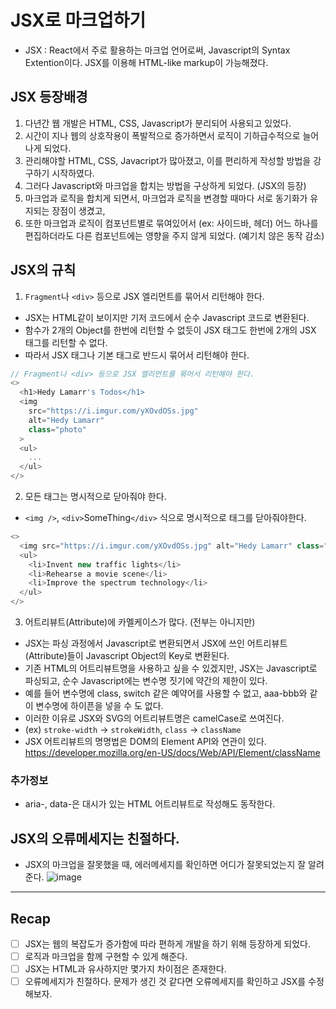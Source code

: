 # JSX로 마크업하기

- JSX : React에서 주로 활용하는 마크업 언어로써, Javascript의 Syntax Extention이다. JSX를 이용해 HTML-like markup이 가능해졌다.

## JSX 등장배경

1. 다년간 웹 개발은 HTML, CSS, Javascript가 분리되어 사용되고 있었다.
2. 시간이 지나 웹의 상호작용이 폭발적으로 증가하면서 로직이 기하급수적으로 늘어나게 되었다.
3. 관리해야할 HTML, CSS, Javacript가 많아졌고, 이를 편리하게 작성할 방법을 강구하기 시작하였다.
4. 그러다 Javascript와 마크업을 합치는 방법을 구상하게 되었다. (JSX의 등장)
5. 마크업과 로직을 합치게 되면서, 마크업과 로직을 변경할 때마다 서로 동기화가 유지되는 장점이 생겼고,
6. 또한 마크업과 로직이 컴포넌트별로 묶여있어서 (ex: 사이드바, 헤더) 어느 하나를 편집하더라도 다른 컴포넌트에는 영향을 주지 않게 되었다. (예기치 않은 동작 감소)

## JSX의 규칙

1. `Fragment`나 `<div>` 등으로 JSX 엘리먼트를 묶어서 리턴해야 한다.

- JSX는 HTML같이 보이지만 기저 코드에서 순수 Javascript 코드로 변환된다.
- 함수가 2개의 Object를 한번에 리턴할 수 없듯이 JSX 태그도 한번에 2개의 JSX 태그를 리턴할 수 없다.
- 따라서 JSX 태그나 기본 태그로 반드시 묶어서 리턴해야 한다.

```js
// Fragment나 <div> 등으로 JSX 엘리먼트를 묶어서 리턴해야 한다.
<>
  <h1>Hedy Lamarr's Todos</h1>
  <img
    src="https://i.imgur.com/yXOvdOSs.jpg"
    alt="Hedy Lamarr"
    class="photo"
  >
  <ul>
    ...
  </ul>
</>
```

2. 모든 태그는 명시적으로 닫아줘야 한다.

- `<img />`, `<div>`SomeThing`</div>` 식으로 명시적으로 태그를 닫아줘야한다.

```js
<>
  <img src="https://i.imgur.com/yXOvdOSs.jpg" alt="Hedy Lamarr" class="photo" />
  <ul>
    <li>Invent new traffic lights</li>
    <li>Rehearse a movie scene</li>
    <li>Improve the spectrum technology</li>
  </ul>
</>
```

3. 어트리뷰트(Attribute)에 카멜케이스가 많다. (전부는 아니지만)

- JSX는 파싱 과정에서 Javascript로 변환되면서 JSX에 쓰인 어트리뷰트(Attribute)들이 Javascript Object의 Key로 변환된다.
- 기존 HTML의 어트리뷰트명을 사용하고 싶을 수 있겠지만, JSX는 Javascript로 파싱되고, 순수 Javascript에는 변수명 짓기에 약간의 제한이 있다.
- 예를 들어 변수명에 class, switch 같은 예약어를 사용할 수 없고, aaa-bbb와 같이 변수명에 하이픈을 넣을 수 도 없다.
- 이러한 이유로 JSX와 SVG의 어트리뷰트명은 camelCase로 쓰여진다.
- (ex) `stroke-width` -> `strokeWidth`, `class` -> `className`
- JSX 어트리뷰트의 명명법은 DOM의 Element API와 연관이 있다. https://developer.mozilla.org/en-US/docs/Web/API/Element/className

### 추가정보

- aria-, data-은 대시가 있는 HTML 어트리뷰트로 작성해도 동작한다.

## JSX의 오류메세지는 친절하다.

- JSX의 마크업을 잘못했을 때, 에러메세지를 확인하면 어디가 잘못되었는지 잘 알려준다.
  ![image](https://github.com/2duckchun/2duckchun/assets/92588154/5d92f555-aac3-4c17-a4e2-664ad8b5db72)

---

## Recap

- [ ] JSX는 웹의 복잡도가 증가함에 따라 편하게 개발을 하기 위해 등장하게 되었다.
- [ ] 로직과 마크업을 함께 구현할 수 있게 해준다.
- [ ] JSX는 HTML과 유사하지만 몇가지 차이점은 존재한다.
- [ ] 오류메세지가 친절하다. 문제가 생긴 것 같다면 오류메세지를 확인하고 JSX를 수정해보자.
